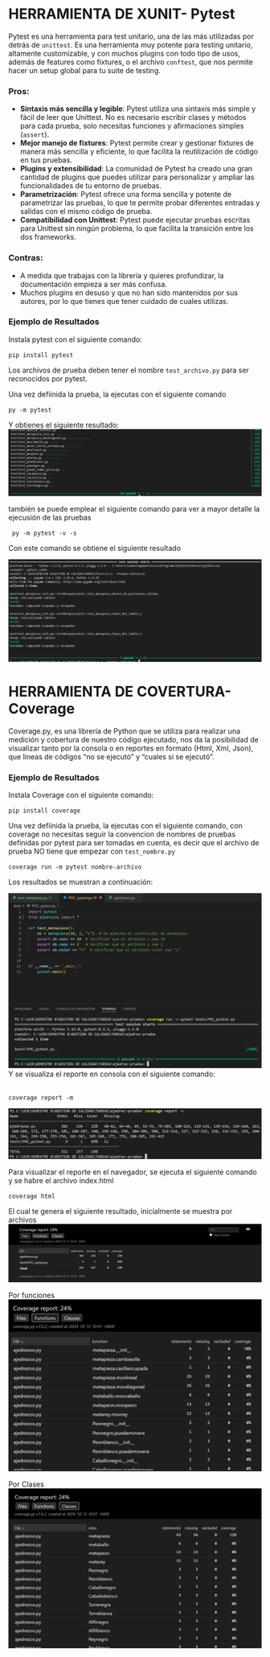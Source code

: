 # HERRAMIENTA DE XUNIT- Pytest 

Pytest es una herramienta para test unitario, una de las más utilizadas por detrás de `unittest`. Es una herramienta muy potente para testing unitario, altamente customizable, y con muchos plugins con todo tipo de usos, además de features como fixtures, o el archivo `conftest`, que nos permite hacer un setup global para tu suite de testing.

### Pros:
- **Sintaxis más sencilla y legible**: Pytest utiliza una sintaxis más simple y fácil de leer que Unittest. No es necesario escribir clases y métodos para cada prueba, solo necesitas funciones y afirmaciones simples (`assert`).
- **Mejor manejo de fixtures**: Pytest permite crear y gestionar fixtures de manera más sencilla y eficiente, lo que facilita la reutilización de código en tus pruebas.
- **Plugins y extensibilidad**: La comunidad de Pytest ha creado una gran cantidad de plugins que puedes utilizar para personalizar y ampliar las funcionalidades de tu entorno de pruebas.
- **Parametrización**: Pytest ofrece una forma sencilla y potente de parametrizar las pruebas, lo que te permite probar diferentes entradas y salidas con el mismo código de prueba.
- **Compatibilidad con Unittest**: Pytest puede ejecutar pruebas escritas para Unittest sin ningún problema, lo que facilita la transición entre los dos frameworks.

### Contras:
- A medida que trabajas con la librería y quieres profundizar, la documentación empieza a ser más confusa.
- Muchos plugins en desuso y que no han sido mantenidos por sus autores, por lo que tienes que tener cuidado de cuales utilizas.

### Ejemplo de Resultados

Instala pytest con el siguiente comando:

```
pip install pytest
```

Los archivos de prueba deben tener el nombre `test_archivo.py` para ser reconocidos por pytest.

Una vez defiinida la prueba, la ejecutas con el siguiente comando


```
py -m pytest
```
Y obtienes el siguiente resultado:
![py -m pytest result](./images/comando%201.png)

también se puede emplear el siguiente comando para ver a mayor detalle la ejecusión de las pruebas
```
 py -m pytest -v -s
```
Con este comando se obtiene el siguiente resultado

![py -m pytest -v -s](./images/comando2.png)
# HERRAMIENTA DE COVERTURA-Coverage

Coverage.py, es una librería de Python que se utiliza para realizar una medición y cobertura de nuestro código ejecutado, nos da la posibilidad de visualizar tanto por la consola o en reportes en formato (Html, Xml, Json), que líneas de códigos “no se ejecutó” y “cuales si se ejecutó”.
### Ejemplo de Resultados
Instala Coverage con el siguiente comando:
```
pip install coverage
```
Una vez defiinida la prueba, la ejecutas con el siguiente comando, con coverage no necesitas seguir la convencion de nombres de pruebas definidas por pytest para ser tomadas en cuenta, es decir que el archivo de prueba NO tiene que empezar con `test_nombre.py`

```
coverage run -m pytest nombre-archivo
```
Los resultados se muestran a continuación:

![py -m pytest -v -s](./images/coverage1.png)
Y se visualiza el reporte en consola con el siguiente comando:
```

coverage report -m
```
![py -m pytest -v -s](./images/coverage2.png)

Para visualizar el reporte en el navegador, se ejecuta el siguiente comando y se habre el archivo index.html

```
coverage html
```
El cual te genera el siguiente resultado, inicialmente se muestra por archivos
![py -m pytest -v -s](./images/coverage3.png)

Por funciones
![py -m pytest -v -s](./images/coverage4.png)


Por Clases
![py -m pytest -v -s](./images/coverage5.png)
